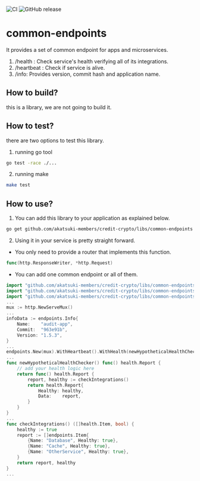 ![CI](https://github.com/akatsuki-members/credit-crypto/actions/workflows/common-endpoints.yaml/badge.svg?branch=dev) ![GitHub release](https://img.shields.io/github/release/akatsuki-members/credit-crypto/all.svg?style=plastic)

# common-endpoints

It provides a set of common endpoint for apps and microservices.

1. /health : Check service's health verifying all of its integrations.
2. /heartbeat : Check if service is alive.
3. /info: Provides version, commit hash and application name.

## How to build?

this is a library, we are not going to build it.

## How to test?

there are two options to test this library.

1. running go tool

```sh
go test -race ./...
```

2. running make

```sh
make test
```

## How to use?

1. You can add this library to your application as explained below.

```sh
go get github.com/akatsuki-members/credit-crypto/libs/common-endpoints
```

2. Using it in your service is pretty straight forward. 

* You only need to provide a router that implements this function.

```go
func(http.ResponseWriter, *http.Request)
```

* You can add one common endpoint or all of them.

```go
import "github.com/akatsuki-members/credit-crypto/libs/common-endpoints/internal/handlers/health"
import "github.com/akatsuki-members/credit-crypto/libs/common-endpoints/internal/handlers/heartbeat"
import "github.com/akatsuki-members/credit-crypto/libs/common-endpoints/internal/handlers/info"
...
mux := http.NewServeMux()
...
infoData := endpoints.Info{
	Name:    "audit-app",
	Commit:  "963e91b",
	Version: "1.5.3",
}
...
endpoints.New(mux).WithHeartbeat().WithHealth(newHypotheticalHealthChecker()).WithInfo(infoData)
...
func newHypotheticalHealthChecker() func() health.Report {
    // add your health logic here
	return func() health.Report {
        report, healthy := checkIntegrations()
		return health.Report{
			Healthy: healthy,
			Data:    report,
		}
	}
}
...
func checkIntegrations() ([]health.Item, bool) {
    healthy := true
    report := []endpoints.Item{
		{Name: "Database", Healthy: true},
		{Name: "Cache", Healthy: true},
		{Name: "OtherService", Healthy: true},
	}
    return report, healthy
}
...
```
